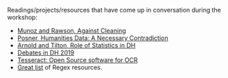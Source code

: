Readings/projects/resources that have come up in conversation during the workshop:
- [Munoz and Rawson, Against Cleaning](http://curatingmenus.org/articles/against-cleaning/)
- [Posner, Humanities Data: A Necessary Contradiction](http://miriamposner.com/blog/humanities-data-a-necessary-contradiction/)
- [Arnold and Tilton, Role of Statistics in DH](https://dhdebates.gc.cuny.edu/read/untitled-f2acf72c-a469-49d8-be35-67f9ac1e3a60/section/a2a6a192-f04a-4082-afaa-97c76a75b21c)
- [Debates in DH 2019](https://dhdebates.gc.cuny.edu/projects/debates-in-the-digital-humanities-2019)
- [Tesseract: Open Source software for OCR](https://github.com/tesseract-ocr)
- [Great list](https://news.ycombinator.com/item?id=20614847) of Regex resources.
